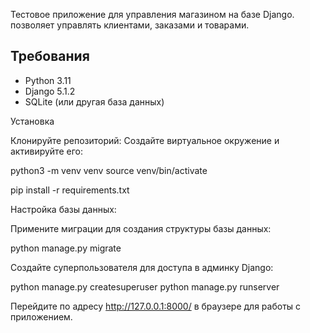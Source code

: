 Тестовое приложение для управления магазином на базе Django. 
позволяет управлять клиентами, заказами и товарами.

## Требования

- Python 3.11
- Django 5.1.2
- SQLite (или другая база данных)

Установка

Клонируйте репозиторий:
Создайте виртуальное окружение и активируйте его:

python3 -m venv venv
source venv/bin/activate

pip install -r requirements.txt

Настройка базы данных:

Примените миграции для создания структуры базы данных:

python manage.py migrate

Создайте суперпользователя для доступа в админку Django:

python manage.py createsuperuser
python manage.py runserver

Перейдите по адресу http://127.0.0.1:8000/ в браузере для работы с приложением.
